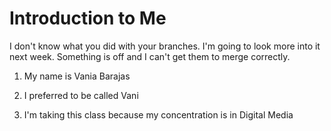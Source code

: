 # Introduction to Me

I don't know what you did with your branches.  I'm going to look more into it next week.  Something is off and I can't get them to merge correctly. 

1. My name is Vania Barajas

1. I preferred to be called Vani

1. I'm taking this class because my concentration is in Digital Media
